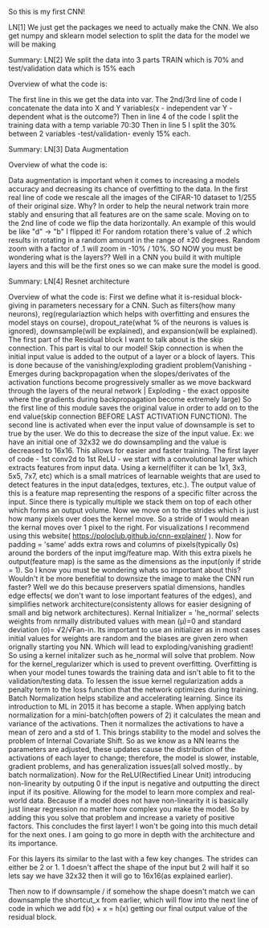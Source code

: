 So this is my first CNN! 

LN[1] We just get the packages we need to actually make the CNN. We also get numpy and sklearn model selection to split the data for the model we will be making 

Summary:
LN[2] We split the data into 3 parts TRAIN which is 70% and test/validation data which is 15% each 

Overview of what the code is:

The first line in this we get the data into var. The 2nd/3rd line of code I concatenate the data into X and Y variables(x - independent var Y - dependent what is the outcome?)
Then in line 4 of the code I split the training data with a temp variable 70:30 
Then in line 5 I split the 30% between 2 variables -test/validation- evenly 15% each.

Summary: 
LN[3] Data Augmentation 

Overview of what the code is: 

Data augmentation is important when it comes to increasing a models accuracy and decreasing its chance of overfitting to the data. In the first real line of code we rescale all the images of the CIFAR-10 dataset to 1/255 of their original size. Why? In order to help the neural network train more stably and ensuring that all features are on the same scale. Moving on to the 2nd line of code we flip the data horizontally. An example of this would be like "d" -> "b" I flipped it! For random rotation there's value of .2 which results in rotating in a random amount in the range of ±20 degrees. Random zoom with a factor of .1 will zoom in -10% / 10%. SO NOW you must be wondering what is the layers?? Well in a CNN you build it with multiple layers and this will be the first ones so we can make sure the model is good.

Summary: 
LN[4] Resnet architecture 

Overview of what the code is: 
First we define what it is-residual block- giving in parameters necessary for a CNN. Such as filters(how many neurons), reg(regulariaztion which helps with overfitting and ensures the model stays on course), dropout_rate(what % of the neurons is values is ignored), downsample(will be explained), and expansion(will be explained). 
The first part of the Residual block I want to talk about is the skip connection. This part is vital to our model! Skip connection is when the initial input value is added to the output of a layer or a block of layers. This is done because of the vanishing/exploding gradient problem(Vanishing - Emerges during backpropagation when the slopes/derivates of the activation functions become progressively smaller as we move backward through the layers of the neural network | Exploding - the exact opposite where the gradients during backpropagation become extremely large) 
So the first line of this module saves the original value in order to add on to the end value(skip connection BEFORE LAST ACTIVATION FUNCTION). The second line is activated when ever the input value of downsample is set to true by the user. We do this to decrease the size of the input value. Ex: we have an initial one of 32x32 we do downsampling and the value is decreased to 16x16. This allows for easier and faster training. The first layer of code - 1st conv2d to 1st ReLU - we start with a convolutional layer which extracts features from input data. Using a kernel(filter it can be 1x1, 3x3, 5x5, 7x7, etc) which is a small matrices of learnable weights that are used to detect features in the input data(edges, textures, etc.). The output value of this is a feature map representing the respons of a specific filter across the input. Since there is typically multiple we stack them on top of each other which forms an output volume. Now we move on to the strides which is just how many pixels over does the kernel move. So a stride of 1 would mean the kernal moves over 1 pixel to the right. For visualizations I recommend using this website( https://poloclub.github.io/cnn-explainer/ ). Now for padding = 'same' adds extra rows and columns of pixels(typically 0s) around the borders of the input img/feature map. With this extra pixels he output(feature map) is the same as the dimensions as the input(only if stride = 1). So I know you must be wondering whats so important about this? Wouldn't it be more benefitial to downsize the image to make the CNN run faster? Well we do this because preservers spatial dimensions, handles edge effects( we don't want to lose important features of the edges), and simplifies network architecture(consistenty allows for easier designing of small and big network architectures). Kernal Initializer = 'he_normal' selects weights from nrmally distributed values with mean (μ)=0 and standard deviation (σ)= √2/√Fan-in. Its important to use an initializer as in most cases initial values for weights are random and the biases are given zero when orignally starting you NN. Which will lead to exploding/vanishing gradient! So using a kernel initalizer such as he_normal will solve that problem. Now for the kernel_regularizer which is used to prevent overfitting. Overfitting is when your model tunes towards the training data and isn't able to fit to the validation/testing data. To lessen the issue kernel regularization adds a penalty term to the loss function that the network optimizes during training. Batch Normalization helps stabilize and accelerating learning. Since its introduction to ML in 2015 it has become a staple. When applying batch normalization for a mini-batch(often powers of 2) it calculates the mean and variance of the activations. Then it normalizes the activations to have a mean of zero and a std of 1. This brings stability to the model and solves the problem of Internal Covariate Shift. So as we know as a NN learns the parameters are adjusted, these updates cause the distribution of the activations of each layer to change; therefore, the model is slower, instable, gradient problems, and has generalization issues(all solved mostly.. by batch normalization). Now for the ReLU(Rectified Linear Unit) introducing non-linearity by outputing 0 if the input is negative and outputting the direct input if its positive. Allowing for the model to learn more complex and real-world data. Because if a model does not have non-linearity it is basically just linear regression no matter how complex you make the model. So by adding this you solve that problem and increase a variety of positive factors. This concludes the first layer! I won't be going into this much detail for the next ones. I am going to go more in depth with the architecture and its importance. 

For this layers its similar to the last with a few key changes. The strides can either be 2 or 1. 1 doesn't affect the shape of the input but 2 will half it so lets say we have 32x32 then it will go to 16x16(as explained earlier). 

Then now to if downsample / if somehow the shape doesn't match we can downsample the shortcut_x from earlier, which will flow into the next line of code in which we add f(x) + x = h(x) getting our final output value of the residual block. 

